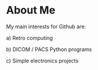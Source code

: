 # About Me
My main interests for Github are:

a) Retro computing

b) DICOM / PACS Python programs

c) Simple electronics projects

